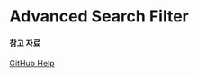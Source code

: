 # Advanced Search Filter



#### 참고 자료
[GitHub Help](https://help.github.com/en/github/searching-for-information-on-github/sorting-search-results#sort-by-updated-date)
<!--stackedit_data:
eyJoaXN0b3J5IjpbLTYwNzI5NDNdfQ==
-->